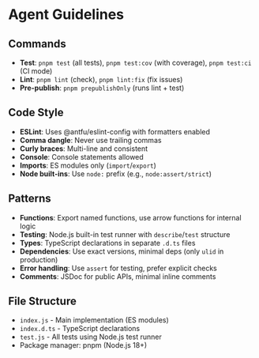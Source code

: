 # Agent Guidelines

## Commands

- **Test**: `pnpm test` (all tests), `pnpm test:cov` (with coverage), `pnpm test:ci` (CI mode)
- **Lint**: `pnpm lint` (check), `pnpm lint:fix` (fix issues)
- **Pre-publish**: `pnpm prepublishOnly` (runs lint + test)

## Code Style

- **ESLint**: Uses @antfu/eslint-config with formatters enabled
- **Comma dangle**: Never use trailing commas
- **Curly braces**: Multi-line and consistent
- **Console**: Console statements allowed
- **Imports**: ES modules only (`import`/`export`)
- **Node built-ins**: Use `node:` prefix (e.g., `node:assert/strict`)

## Patterns

- **Functions**: Export named functions, use arrow functions for internal logic
- **Testing**: Node.js built-in test runner with `describe`/`test` structure
- **Types**: TypeScript declarations in separate `.d.ts` files
- **Dependencies**: Use exact versions, minimal deps (only `ulid` in production)
- **Error handling**: Use `assert` for testing, prefer explicit checks
- **Comments**: JSDoc for public APIs, minimal inline comments

## File Structure

- `index.js` - Main implementation (ES modules)
- `index.d.ts` - TypeScript declarations
- `test.js` - All tests using Node.js test runner
- Package manager: pnpm (Node.js 18+)
